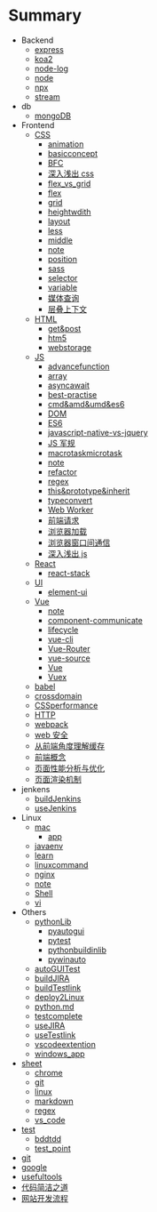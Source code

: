 # Summary

- Backend
  - [express](docs/backend/express.md)
  - [koa2](docs/backend/koa2.md)
  - [node-log](docs/backend/node-log.md)
  - [node](docs/backend/node.md)
  - [npx](docs/backend/npx.md)
  - [stream](docs/backend/stream.md)
- db
  - [mongoDB](docs/db/mongoDB.md)
- Frontend
  - [CSS]()
    - [animation](docs/frondend/css/animation.md)
    - [basicconcept](docs/frondend/css/basicconcept.md)
    - [BFC](docs/frondend/css/BFC.md)
    - [深入浅出 css](docs/frondend/css/深入浅出css.md)
    - [flex_vs_grid](docs/frondend/css/flex_vs_grid.md)
    - [flex](docs/frondend/css/flex.md)
    - [grid](docs/frondend/css/grid.md)
    - [heightwdith](docs/frondend/css/heightwdith.md)
    - [layout](docs/frondend/css/layout.md)
    - [less](docs/frondend/css/less.md)
    - [middle](docs/frondend/css/middle.md)
    - [note](docs/frondend/css/note.md)
    - [position](docs/frondend/css/position.md)
    - [sass](docs/frondend/css/sass.md)
    - [selector](docs/frondend/css/selector.md)
    - [variable](docs/frondend/css/variable.md)
    - [媒体查询](docs/frondend/css/媒体查询.md)
    - [层叠上下文](docs/frondend/css/层叠上下文.md)
  - [HTML]()
    - [get&post](docs/frondend/html/get&post.md)
    - [htm5](docs/frondend/html/htm5.md)
    - [webstorage](docs/frondend/html/webstorage.md)
  - [JS]()
    - [advancefunction](docs/frondend/js/advancefunction.md)
    - [array](docs/frondend/js/array.md)
    - [asyncawait](docs/frondend/js/asyncawait.md)
    - [best-practise](docs/frondend/js/best-practise.md)
    - [cmd&amd&umd&es6](docs/frondend/js/cmd&amd&umd&es6.md)
    - [DOM](docs/frondend/js/DOM.md)
    - [ES6](docs/frondend/js/ES6.md)
    - [javascript-native-vs-jquery](docs/frondend/js/javascript-native-vs-jquery.md)
    - [JS 军规](docs/frondend/js/JS军规.md)
    - [macrotaskmicrotask](docs/frondend/js/macrotaskmicrotask.md)
    - [note](docs/frondend/js/note.md)
    - [refactor](docs/frondend/js/refactor.md)
    - [regex](docs/frondend/js/regex.md)
    - [this&prototype&inherit](docs/frondend/js/this&prototype&inherit.md)
    - [typeconvert](docs/frondend/js/typeconvert.md)
    - [Web Worker](docs/frondend/js/webworker.md)
    - [前端请求](docs/frondend/js/前端请求.md)
    - [浏览器加载](docs/frondend/js/浏览器加载.md)
    - [浏览器窗口间通信](docs/frondend/js/浏览器窗口间通信.md)
    - [深入浅出 js](docs/frondend/js/深入浅出js.md)
  - [React]()
    - [react-stack](docs/frondend/react/react-stack.md)
  - [UI]()
    - [element-ui](docs/frondend/UI/element-ui.md)
  - [Vue]()
    - [note](docs/frondend/vue/note.md)
    - [component-communicate](docs/frondend/vue/component-communicate.md)
    - [lifecycle](docs/frondend/vue/lifecycle.md)
    - [vue-cli](docs/frondend/vue/vue-cli.md)
    - [Vue-Router](docs/frondend/vue/vue-router.md)
    - [vue-source](docs/frondend/vue/vue-source.md)
    - [Vue](docs/frondend/vue/vue.md)
    - [Vuex](docs/frondend/vue/vuex.md)
  - [babel](docs/frondend/babel.md)
  - [crossdomain](docs/frondend/crossdomain.md)
  - [CSSperformance](docs/frondend/CSSperformance.md)
  - [HTTP](docs/frondend/HTTP.md)
  - [webpack](docs/frondend/webpack.md)
  - [web 安全](docs/frondend/web安全.md)
  - [从前端角度理解缓存](docs/frondend/从前端角度理解缓存.md)
  - [前端概念](docs/frondend/前端概念.md)
  - [页面性能分析与优化](docs/frondend/页面性能分析与优化.md)
  - [页面渲染机制](docs/frondend/页面渲染机制.md)
- jenkens
  - [buildJenkins](docs/jenkens/buildJenkins.md)
  - [useJenkins](docs/jenkens/useJenkins.md)
- Linux
  - [mac]()
    - [app](docs/Linux/mac/app.md)
  - [javaenv](docs/Linux/javaenv.md)
  - [learn](docs/Linux/learn.md)
  - [linuxcommand](docs/Linux/linuxcommand.md)
  - [nginx](docs/Linux/nginx.md)
  - [note](docs/Linux/note.md)
  - [Shell](docs/Linux/Shell.md)
  - [vi](docs/Linux/vi.md)
- Others
  - [pythonLib]()
    - [pyautogui](docs/others/pythonLib/pyautogui.md)
    - [pytest](docs/others/pythonLib/pytest.md)
    - [pythonbuildinlib](docs/others/pythonLib/pythonbuildinlib.md)
    - [pywinauto](docs/others/pythonLib/pywinauto.md)
  - [autoGUITest](docs/others/autoGUITest.md)
  - [buildJIRA](docs/others/buildJIRA.md)
  - [buildTestlink](docs/others/buildTestlink.md)
  - [deploy2Linux](docs/others/deploy2Linux.md)
  - [python.md](docs/others/python.md)
  - [testcomplete](docs/others/testcomplete.md)
  - [useJIRA](docs/others/useJIRA.md)
  - [useTestlink](docs/others/useTestlink.md)
  - [vscodeextention](docs/others/vscodeextention.md)
  - [windows_app](docs/others/windows_app.md)
- [sheet]()
  - [chrome](docs/sheet/chrome.md)
  - [git](docs/sheet/git.md)
  - [linux](docs/sheet/linux.md)
  - [markdown](docs/sheet/markdown.md)
  - [regex](docs/sheet/regex.md)
  - [vs_code](docs/sheet/vs_code.md)
- [test]()
  - [bddtdd](docs/test/bddtdd.md)
  - [test_point](docs/test/test_point.md)
- [git](docs/git.md)
- [google](docs/google.md)
- [usefultools](docs/usefultools.md)
- [代码简洁之道](docs/代码简洁之道.md)
- [网站开发流程](docs/网站开发流程.md)
